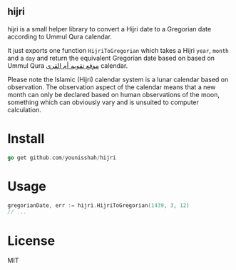 ## hijri

hijri is a small helper library to convert a Hijri date to a Gregorian date according to Ummul Qura calendar.

It just exports one function `HijriToGregorian` which takes a Hijri `year`, `month`
and a `day` and return the equivalent Gregorian date based on based on Ummul Qura [موقع تقويم أم القرى](http://www.ummulqura.org.sa/) calendar.

Please note the Islamic (Hijri) calendar system is a lunar calendar based on observation. 
The observation aspect of the calendar means that a new month can only be declared based on human observations of the moon, 
something which can obviously vary and is unsuited to computer calculation.

# Install

```go 
go get github.com/younisshah/hijri
```


# Usage

```go
gregorianDate, err := hijri.HijriToGregorian(1439, 3, 12)
// ...
```

# License

MIT